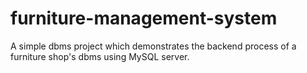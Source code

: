# furniture-management-system
A simple dbms project which demonstrates the backend process of a furniture shop's dbms using MySQL server.
